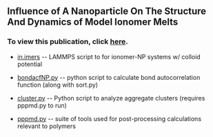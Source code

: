 ## Influence of A Nanoparticle On The Structure And Dynamics of Model Ionomer Melts
### To view this publication, click [here](https://pubs.rsc.org/en/Content/ArticleLanding/2018/SM/C8SM00665B#!divAbstract). 

- [in.imers](https://github.com/hall-polymers/published-work/blob/master/2018-sampath2018influence/in.imers) -- LAMMPS script to for ionomer-NP systems w/ colloid potential

- [bondacfNP.py](https://github.com/hall-polymers/published-work/blob/master/2018-sampath2018influence/bondacfnp.py) -- python script to calculate bond autocorrelation function (along with sort.py)

- [cluster.py](https://github.com/hall-polymers/published-work/blob/master/2018-sampath2018influence/cluster.py)  -- Python script to analyze aggregate clusters (requires pppmd.py to run)

- [pppmd.py](https://github.com/hall-polymers/published-work/blob/master/2018-sampath2018influence/pppmd.py) -- suite of tools used for post-processing calculations relevant to polymers